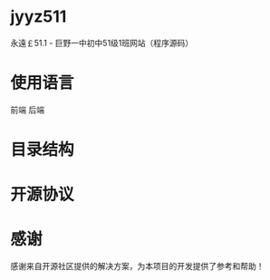 # jyyz511
永遠￡51.1 - 巨野一中初中51级1班网站（程序源码）
# 使用语言
前端
后端
# 目录结构

# 开源协议

# 感谢
感谢来自开源社区提供的解决方案，为本项目的开发提供了参考和帮助！
